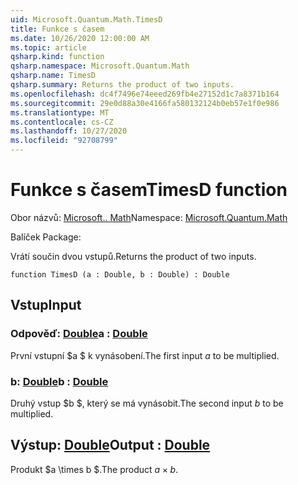 ```yaml
---
uid: Microsoft.Quantum.Math.TimesD
title: Funkce s časem
ms.date: 10/26/2020 12:00:00 AM
ms.topic: article
qsharp.kind: function
qsharp.namespace: Microsoft.Quantum.Math
qsharp.name: TimesD
qsharp.summary: Returns the product of two inputs.
ms.openlocfilehash: dc4f7496e74eeed269fb4e27152d1c7a8371b164
ms.sourcegitcommit: 29e0d88a30e4166fa580132124b0eb57e1f0e986
ms.translationtype: MT
ms.contentlocale: cs-CZ
ms.lasthandoff: 10/27/2020
ms.locfileid: "92708799"
---
```

# <a name="timesd-function"></a><span data-ttu-id="cc14a-102">Funkce s časem</span><span class="sxs-lookup"><span data-stu-id="cc14a-102">TimesD function</span></span>

<span data-ttu-id="cc14a-103">Obor názvů: [Microsoft.. Math](xref:Microsoft.Quantum.Math)</span><span class="sxs-lookup"><span data-stu-id="cc14a-103">Namespace: [Microsoft.Quantum.Math](xref:Microsoft.Quantum.Math)</span></span>

<span data-ttu-id="cc14a-104">Balíček [](https://nuget.org/packages/)</span><span class="sxs-lookup"><span data-stu-id="cc14a-104">Package: [](https://nuget.org/packages/)</span></span>


<span data-ttu-id="cc14a-105">Vrátí součin dvou vstupů.</span><span class="sxs-lookup"><span data-stu-id="cc14a-105">Returns the product of two inputs.</span></span>

```qsharp
function TimesD (a : Double, b : Double) : Double
```


## <a name="input"></a><span data-ttu-id="cc14a-106">Vstup</span><span class="sxs-lookup"><span data-stu-id="cc14a-106">Input</span></span>

### <a name="a--double"></a><span data-ttu-id="cc14a-107">Odpověď: [Double](xref:microsoft.quantum.lang-ref.double)</span><span class="sxs-lookup"><span data-stu-id="cc14a-107">a : [Double](xref:microsoft.quantum.lang-ref.double)</span></span>

<span data-ttu-id="cc14a-108">První vstupní $a $ k vynásobení.</span><span class="sxs-lookup"><span data-stu-id="cc14a-108">The first input $a$ to be multiplied.</span></span>


### <a name="b--double"></a><span data-ttu-id="cc14a-109">b: [Double](xref:microsoft.quantum.lang-ref.double)</span><span class="sxs-lookup"><span data-stu-id="cc14a-109">b : [Double](xref:microsoft.quantum.lang-ref.double)</span></span>

<span data-ttu-id="cc14a-110">Druhý vstup $b $, který se má vynásobit.</span><span class="sxs-lookup"><span data-stu-id="cc14a-110">The second input $b$ to be multiplied.</span></span>



## <a name="output--double"></a><span data-ttu-id="cc14a-111">Výstup: [Double](xref:microsoft.quantum.lang-ref.double)</span><span class="sxs-lookup"><span data-stu-id="cc14a-111">Output : [Double](xref:microsoft.quantum.lang-ref.double)</span></span>

<span data-ttu-id="cc14a-112">Produkt $a \times b $.</span><span class="sxs-lookup"><span data-stu-id="cc14a-112">The product $a \times b$.</span></span>